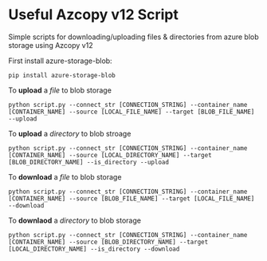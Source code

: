 # Useful Azcopy v12 Script
Simple scripts for downloading/uploading files &amp; directories from azure blob storage using Azcopy v12

First install azure-storage-blob:
```
pip install azure-storage-blob
```

To **upload** a _file_ to blob storage
```
python script.py --connect_str [CONNECTION_STRING] --container_name [CONTAINER_NAME] --source [LOCAL_FILE_NAME] --target [BLOB_FILE_NAME] --upload
```

To **upload** a _directory_ to blob stroage
```
python script.py --connect_str [CONNECTION_STRING] --container_name [CONTAINER_NAME] --source [LOCAL_DIRECTORY_NAME] --target [BLOB_DIRECTORY_NAME] --is_directory --upload
```

To **download** a _file_ to blob storage
```
python script.py --connect_str [CONNECTION_STRING] --container_name [CONTAINER_NAME] --source [BLOB_FILE_NAME] --target [LOCAL_FILE_NAME] --download
```

To **downlaod** a _directory_ to blob storage
```
python script.py --connect_str [CONNECTION_STRING] --container_name [CONTAINER_NAME] --source [BLOB_DIRECTORY_NAME] --target [LOCAL_DIRECTORY_NAME] --is_directory --download
```
